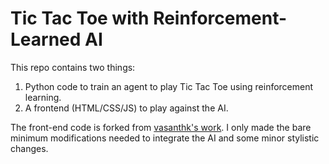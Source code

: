 # Tic Tac Toe with Reinforcement-Learned AI

This repo contains two things:

1. Python code to train an agent to play Tic Tac Toe using reinforcement learning.
2. A frontend (HTML/CSS/JS) to play against the AI.

The front-end code is forked from [vasanthk's work](https://github.com/vasanthk/tic-tac-toe-js). I only made the bare minimum modifications needed to integrate the AI and some minor stylistic changes.